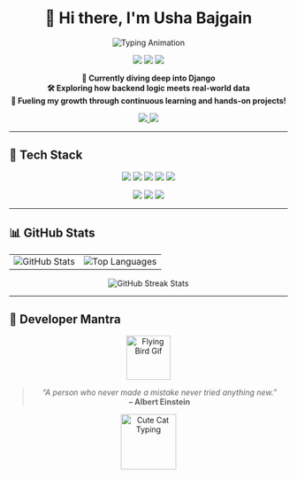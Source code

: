 <h1 align="center">👋 Hi there, I'm Usha Bajgain</h1>

<p align="center">
  <img src="https://readme-typing-svg.herokuapp.com?font=Fira+Code&duration=3000&pause=1000&color=00F7FF&center=true&vCenter=true&width=500&lines=Aspiring+Developer+💻;Django+Intern+🚀;Problem+Solver+🧑‍💻" alt="Typing Animation">
</p>

<p align="center">
  <img src="https://img.shields.io/badge/Learning-Django-44cc11?style=for-the-badge&logo=python&logoColor=white"/>
  <img src="https://img.shields.io/badge/Open%20to-Collaboration-0078D4?style=for-the-badge&logo=github&logoColor=white"/>
  <img src="https://img.shields.io/badge/Focus-Data%20Projects-orange?style=for-the-badge&logo=chartbar&logoColor=white"/>
</p>

<p align="center">
  <b>
    🔎 Currently diving deep into Django<br>
    🛠️ Exploring how backend logic meets real-world data<br>
    🚀 Fueling my growth through continuous learning and hands-on projects!
  </b>
</p>

<p align="center">
  <a href="https://www.linkedin.com/in/usha-bajgain-1683282a7/" target="_blank">
    <img src="https://img.shields.io/badge/LinkedIn-0A66C2?style=for-the-badge&logo=linkedin&logoColor=white"/>
  </a>
  <a href="https://www.instagram.com/usharchivess/" target="_blank">
    <img src="https://img.shields.io/badge/Instagram-E4405F?style=for-the-badge&logo=instagram&logoColor=white"/>
  </a>
</p>

---

## 🚀 Tech Stack

<p align="center">
  <img src="https://img.shields.io/badge/Python-3776AB?style=for-the-badge&logo=python&logoColor=white"/>
  <img src="https://img.shields.io/badge/Django-092E20?style=for-the-badge&logo=django&logoColor=white"/>
  <img src="https://img.shields.io/badge/MySQL-005C84?style=for-the-badge&logo=mysql&logoColor=white"/>
  <img src="https://img.shields.io/badge/HTML5-E34F26?style=for-the-badge&logo=html5&logoColor=white"/>
  <img src="https://img.shields.io/badge/CSS3-1572B6?style=for-the-badge&logo=css3&logoColor=white"/>
</p>

<p align="center">
  <img src="https://img.shields.io/badge/VS Code-007ACC?style=for-the-badge&logo=visualstudiocode&logoColor=white"/>
  <img src="https://img.shields.io/badge/Jupyter-F37626?style=for-the-badge&logo=jupyter&logoColor=white"/>
  <img src="https://img.shields.io/badge/GitHub-181717?style=for-the-badge&logo=github&logoColor=white"/>
</p>

---

## 📊 GitHub Stats

<table align="center">
  <tr>
    <td>
      <img src="https://github-readme-stats.vercel.app/api?username=ushabajgain&show_icons=true&theme=tokyonight" alt="GitHub Stats" />
    </td>
    <td>
      <img src="https://github-readme-stats.vercel.app/api/top-langs/?username=ushabajgain&layout=compact&theme=tokyonight" alt="Top Languages" />
    </td>
  </tr>
</table>

<p align="center">
  <img src="https://github-readme-streak-stats.herokuapp.com/?user=ushabajgain&theme=tokyonight" alt="GitHub Streak Stats" />
</p>

---

## 🌟 Developer Mantra

<p align="center">
  <img src="https://media.giphy.com/media/OmK8lulOMQ9XO/giphy.gif" width="80" alt="Flying Bird Gif">
</p>

<blockquote align="center">
  <em>“A person who never made a mistake never tried anything new.”</em><br>
  <strong>– Albert Einstein</strong>
</blockquote>

<p align="center">
  <img src="https://media.giphy.com/media/JIX9t2j0ZTN9S/giphy.gif" width="100" alt="Cute Cat Typing">
</p>

